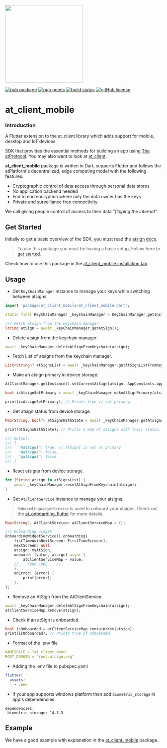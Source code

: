 <img width=250px src="https://atsign.dev/assets/img/atPlatform_logo_gray.svg?sanitize=true">


[![pub package](https://img.shields.io/pub/v/at_client_mobile)](https://pub.dev/packages/at_client_mobile) [![pub points](https://img.shields.io/badge/dynamic/json?url=https://pub.dev/api/packages/at_client_mobile/score&label=pub%20score&query=grantedPoints)](https://pub.dev/packages/at_client_mobile/score) [![build status](https://github.com/atsign-foundation/at_client_sdk/actions/workflows/at_client_sdk.yaml/badge.svg?branch=trunk)](https://github.com/atsign-foundation/at_client_sdk/actions/workflows/at_client_sdk.yaml) [![gitHub license](https://img.shields.io/badge/license-BSD3-blue.svg)](./LICENSE)

# at_client_mobile

### Introduction

A Flutter extension to the at_client library which adds support for mobile, desktop and IoT devices.

SDK that provides the essential methods for building an app using [The atProtocol](https://atsign.com). You may also want to look at [at_client](https://pub.dev/packages/at_client).

**at_client_mobile** package is written in Dart, supports Flutter and follows the
atPlatform's decentralized, edge computing model with the following features: 
- Cryptographic control of data access through personal data stores
- No application backend needed
- End to end encryption where only the data owner has the keys
- Private and surveillance free connectivity

We call giving people control of access to their data "*flipping the internet*".

## Get Started

Initially to get a basic overview of the SDK, you must read the [atsign docs](https://atsign.dev/docs/overview/).

> To use this package you must be having a basic setup, Follow here to [get started](https://atsign.dev/docs/get-started/setup-your-env/).

Check how to use this package in the [at_client_mobile installation tab](https://pub.dev/packages/at_client_mobile/install).

## Usage

- Get `KeyChainManager` instance to manage your keys while switching between atsigns.

```dart
import 'package:at_client_mobile/at_client_mobile.dart';

static final KeyChainManager _keyChainManager = KeyChainManager.getInstance();

/// Fetch atsign from the keychain manager
String atSign = await _keyChainManager.getAtSign();
```

- Delete atsign from the keychain manager

```dart
await _keyChainManager.deleteAtSignFromKeychain(atsign);
```

- Fetch List of atsigns from the keychain manager.

```dart
List<String>? atSignsList = await _keyChainManager.getAtSignListFromKeychain();
```

- Make an atsign primary in device storage.

```dart
AtClientManager.getInstance().setCurrentAtSign(atsign, AppConstants.appNamespace, AtClientPreference());

bool isAtsignSetPrimary = await _keyChainManager.makeAtSignPrimary(atsign);

print(isAtsignSetPrimary); // Prints true if set primary.
```

- Get atsign status from device storage.

```dart
Map<String, bool?> atSignsWithState = await _keyChainManager.getAtsignsWithStatus();

print(atSignsWithState); // Prints a map of atsigns with their status.

/// Output:
/// {
///   "@atSign1": true, // atSign1 is set as primary
///   "@atSign2": false,
///   "@atSign3": false
/// }
```

- Reset atsigns from device storage.

```dart
for (String atsign in atSignsList) {
    await _keyChainManager.resetAtSignFromKeychain(atsign);
}
```

- Get `AtClientService` instance to manage your atsigns.
> `OnboardingWidgetService` is used to onboard your atsigns. Ckeck out the [at_onboarding_flutter](https://pub.dev/packages/at_onboarding_flutter) for more details.

```dart
Map<String?, AtClientService> atClientServiceMap = {};

/// Onboarding widget
OnboardingWidgetService().onboarding(
    fistTimeAuthNextScreen: FirstTimeScreen(),
    nextScreen: null,
    atsign: myAtSign,
    onboard: (value, atsign) async {
        atClientServiceMap = value;
    //... YOUR CODE ...//
    },
    onError: (error) {
        print(error);
    },
);
```

- Remove an AtSign from the AtClientService.

```dart
await _keyChainManager.deleteAtSignFromKeychain(atsign);
atClientServiceMap.remove(atsign);
```

- Check if an atSign is onboarded.

```dart
bool isOnboarded = atClientServiceMap.containsKey(atsign);
print(isOnboarded); // Prints true if onboarded.
```

- Format of the .env file

```yaml
NAMESPACE = "at_client_demo"
ROOT_DOMAIN = "root.atsign.org"
```

- Adding the .env file to pubspec.yaml

```yaml
flutter:
  assets: 
    - .env
```

- If your app supports windows platform then add `biometric_storage` in app's dependencies

```
dependencies:
 biometric_storage: ^4.1.3
```

## Example

We have a good example with explanation in the [at_client_mobile](https://pub.dev/packages/at_client_mobile/example) package.
